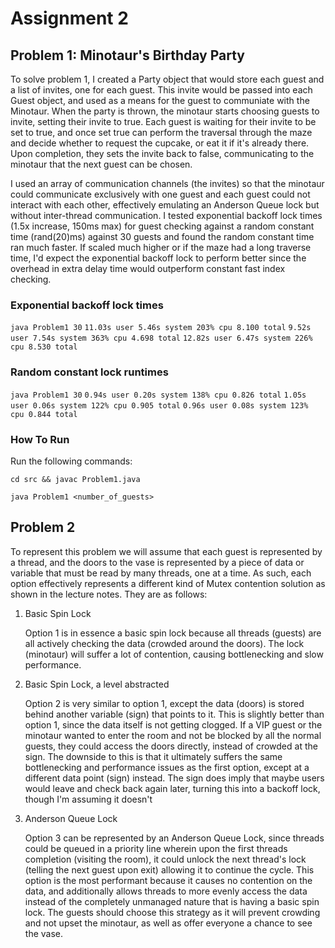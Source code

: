 # Assignment 2

## Problem 1: Minotaur's Birthday Party

To solve problem 1, I created a Party object that would store each guest and a
list of invites, one for each guest. This invite would be passed into each Guest
object, and used as a means for the guest to communiate with the Minotaur.
When the party is thrown, the minotaur starts choosing guests to invite, setting
their invite to true. Each guest is waiting for their invite to be set to true,
and once set true can perform the traversal through the maze and decide whether
to request the cupcake, or eat it if it's already there. Upon completion, they
sets the invite back to false, communicating to the minotaur that the next guest
can be chosen.

I used an array of communication channels (the invites) so that the minotaur
could communicate exclusively with one guest and each guest could not interact
with each other, effectively emulating an Anderson Queue lock but without
inter-thread communication. I tested exponential backoff lock times (1.5x
increase, 150ms max) for guest checking against a random constant time
(rand(20)ms) against 30 guests and found the random constant time ran much
faster. If scaled much higher or if the maze had a long traverse time, I'd
expect the exponential backoff lock to perform better since the overhead in
extra delay time would outperform constant fast index checking.

### Exponential backoff lock times

`java Problem1 30`
`11.03s user 5.46s system 203% cpu 8.100 total`
`9.52s user 7.54s system 363% cpu 4.698 total`
`12.82s user 6.47s system 226% cpu 8.530 total`

### Random constant lock runtimes

`java Problem1 30`
`0.94s user 0.20s system 138% cpu 0.826 total`
`1.05s user 0.06s system 122% cpu 0.905 total`
`0.96s user 0.08s system 123% cpu 0.844 total`

### How To Run

Run the following commands:

`cd src && javac Problem1.java`

`java Problem1 <number_of_guests>`

## Problem 2

To represent this problem we will assume that each guest is represented by a
thread, and the doors to the vase is represented by a piece of data or variable
that must be read by many threads, one at a time. As such, each option
effectively represents a different kind of Mutex contention solution as shown
in the lecture notes. They are as follows:

1. Basic Spin Lock

   Option 1 is in essence a basic spin lock because all threads (guests) are all
   actively checking the data (crowded around the doors). The lock (minotaur)
   will suffer a lot of contention, causing bottlenecking and slow performance.

2. Basic Spin Lock, a level abstracted

   Option 2 is very similar to option 1, except the data (doors) is stored
   behind another variable (sign) that points to it. This is slightly better
   than option 1, since the data itself is not getting clogged. If a VIP guest
   or the minotaur wanted to enter the room and not be blocked by all the normal
   guests, they could access the doors directly, instead of crowded at the sign.
   The downside to this is that it ultimately suffers the same bottlenecking and
   performance issues as the first option, except at a different data point
   (sign) instead. The sign does imply that maybe users would leave and check
   back again later, turning this into a backoff lock, though I'm assuming it
   doesn't

3. Anderson Queue Lock

   Option 3 can be represented by an Anderson Queue Lock, since threads could be
   queued in a priority line wherein upon the first threads completion (visiting
   the room), it could unlock the next thread's lock (telling the next guest
   upon exit) allowing it to continue the cycle. This option is the most
   performant because it causes no contention on the data, and additionally
   allows threads to more evenly access the data instead of the completely
   unmanaged nature that is having a basic spin lock. The guests should choose
   this strategy as it will prevent crowding and not upset the minotaur, as well
   as offer everyone a chance to see the vase.
